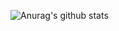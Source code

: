 ![Anurag's github stats](https://github-readme-stats.vercel.app/api?username=anuraghazra&theme=algolia&show_icons=true)
